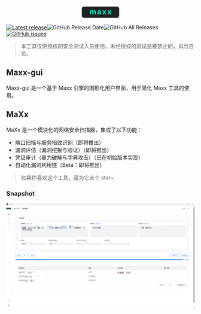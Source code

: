 <p align="center"> <img src="static/images/maxx_logo.svg" width="100px" alt="maxxgui"> </p>

[![Latest release](https://img.shields.io/github/v/release/dusbot/maxx-gui)](https://github.com/dusbot/maxx-gui/releases/latest)![GitHub Release Date](https://img.shields.io/github/release-date/dusbot/maxx-gui)![GitHub All Releases](https://img.shields.io/github/downloads/dusbot/maxx-gui/total)[![GitHub issues](https://img.shields.io/github/issues/dusbot/maxx-gui)](https://github.com/dusbot/maxx-gui/issues)

> 本工具仅供授权的安全测试人员使用。未经授权的测试是被禁止的，风险自负。

## Maxx-gui
Maxx-gui 是一个基于 Maxx 引擎的图形化用户界面，用于简化 Maxx 工具的使用。

## MaXx

MaXx 是一个模块化的网络安全扫描器，集成了以下功能：

-   端口扫描与服务指纹识别（即将推出）
-   漏洞评估（漏洞挖掘与验证）（即将推出）
-   凭证审计（暴力破解与字典攻击）（已在初始版本实现）
-   自动化漏洞利用链（Beta：即将推出）

> 如果你喜欢这个工具，请为它点个 star~


### Snapshot

![](static/images/maxx_gui_cn.png)
